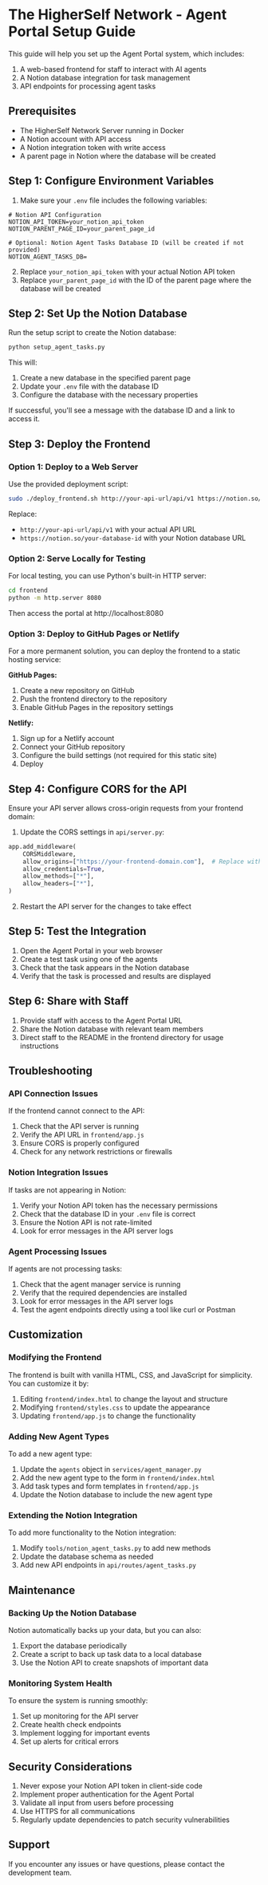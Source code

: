 # The HigherSelf Network - Agent Portal Setup Guide

This guide will help you set up the Agent Portal system, which includes:

1. A web-based frontend for staff to interact with AI agents
2. A Notion database integration for task management
3. API endpoints for processing agent tasks

## Prerequisites

- The HigherSelf Network Server running in Docker
- A Notion account with API access
- A Notion integration token with write access
- A parent page in Notion where the database will be created

## Step 1: Configure Environment Variables

1. Make sure your `.env` file includes the following variables:

```
# Notion API Configuration
NOTION_API_TOKEN=your_notion_api_token
NOTION_PARENT_PAGE_ID=your_parent_page_id

# Optional: Notion Agent Tasks Database ID (will be created if not provided)
NOTION_AGENT_TASKS_DB=
```

2. Replace `your_notion_api_token` with your actual Notion API token
3. Replace `your_parent_page_id` with the ID of the parent page where the database will be created

## Step 2: Set Up the Notion Database

Run the setup script to create the Notion database:

```bash
python setup_agent_tasks.py
```

This will:
1. Create a new database in the specified parent page
2. Update your `.env` file with the database ID
3. Configure the database with the necessary properties

If successful, you'll see a message with the database ID and a link to access it.

## Step 3: Deploy the Frontend

### Option 1: Deploy to a Web Server

Use the provided deployment script:

```bash
sudo ./deploy_frontend.sh http://your-api-url/api/v1 https://notion.so/your-database-id
```

Replace:
- `http://your-api-url/api/v1` with your actual API URL
- `https://notion.so/your-database-id` with your Notion database URL

### Option 2: Serve Locally for Testing

For local testing, you can use Python's built-in HTTP server:

```bash
cd frontend
python -m http.server 8080
```

Then access the portal at http://localhost:8080

### Option 3: Deploy to GitHub Pages or Netlify

For a more permanent solution, you can deploy the frontend to a static hosting service:

**GitHub Pages:**
1. Create a new repository on GitHub
2. Push the frontend directory to the repository
3. Enable GitHub Pages in the repository settings

**Netlify:**
1. Sign up for a Netlify account
2. Connect your GitHub repository
3. Configure the build settings (not required for this static site)
4. Deploy

## Step 4: Configure CORS for the API

Ensure your API server allows cross-origin requests from your frontend domain:

1. Update the CORS settings in `api/server.py`:

```python
app.add_middleware(
    CORSMiddleware,
    allow_origins=["https://your-frontend-domain.com"],  # Replace with your domain
    allow_credentials=True,
    allow_methods=["*"],
    allow_headers=["*"],
)
```

2. Restart the API server for the changes to take effect

## Step 5: Test the Integration

1. Open the Agent Portal in your web browser
2. Create a test task using one of the agents
3. Check that the task appears in the Notion database
4. Verify that the task is processed and results are displayed

## Step 6: Share with Staff

1. Provide staff with access to the Agent Portal URL
2. Share the Notion database with relevant team members
3. Direct staff to the README in the frontend directory for usage instructions

## Troubleshooting

### API Connection Issues

If the frontend cannot connect to the API:

1. Check that the API server is running
2. Verify the API URL in `frontend/app.js`
3. Ensure CORS is properly configured
4. Check for any network restrictions or firewalls

### Notion Integration Issues

If tasks are not appearing in Notion:

1. Verify your Notion API token has the necessary permissions
2. Check that the database ID in your `.env` file is correct
3. Ensure the Notion API is not rate-limited
4. Look for error messages in the API server logs

### Agent Processing Issues

If agents are not processing tasks:

1. Check that the agent manager service is running
2. Verify that the required dependencies are installed
3. Look for error messages in the API server logs
4. Test the agent endpoints directly using a tool like curl or Postman

## Customization

### Modifying the Frontend

The frontend is built with vanilla HTML, CSS, and JavaScript for simplicity. You can customize it by:

1. Editing `frontend/index.html` to change the layout and structure
2. Modifying `frontend/styles.css` to update the appearance
3. Updating `frontend/app.js` to change the functionality

### Adding New Agent Types

To add a new agent type:

1. Update the `agents` object in `services/agent_manager.py`
2. Add the new agent type to the form in `frontend/index.html`
3. Add task types and form templates in `frontend/app.js`
4. Update the Notion database to include the new agent type

### Extending the Notion Integration

To add more functionality to the Notion integration:

1. Modify `tools/notion_agent_tasks.py` to add new methods
2. Update the database schema as needed
3. Add new API endpoints in `api/routes/agent_tasks.py`

## Maintenance

### Backing Up the Notion Database

Notion automatically backs up your data, but you can also:

1. Export the database periodically
2. Create a script to back up task data to a local database
3. Use the Notion API to create snapshots of important data

### Monitoring System Health

To ensure the system is running smoothly:

1. Set up monitoring for the API server
2. Create health check endpoints
3. Implement logging for important events
4. Set up alerts for critical errors

## Security Considerations

1. Never expose your Notion API token in client-side code
2. Implement proper authentication for the Agent Portal
3. Validate all input from users before processing
4. Use HTTPS for all communications
5. Regularly update dependencies to patch security vulnerabilities

## Support

If you encounter any issues or have questions, please contact the development team.
